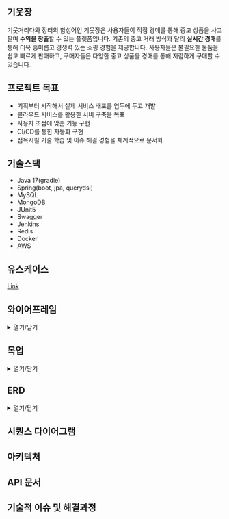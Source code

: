 ## 기웃장
기웃거리다와 장터의 합성어인 기웃장은 사용자들이 직접 경매를 통해 중고 상품을 사고팔며 **수익을 창출**할 수 있는 플랫폼입니다. 기존의 중고 거래 방식과 달리 **실시간 경매**를 통해 더욱 흥미롭고 경쟁력 있는 쇼핑 경험을 제공합니다. 사용자들은 불필요한 물품을 쉽고 빠르게 판매하고, 구매자들은 다양한 중고 상품을 경매를 통해 저렴하게 구매할 수 있습니다.

## 프로젝트 목표
* 기획부터 시작해서 실제 서비스 배포를 염두에 두고 개발
* 클라우드 서비스를 활용한 서버 구축을 목표
* 사용자 초점에 맞춘 기능 구현
* CI/CD를 통한 자동화 구현
* 접목시킬 기술 학습 및 이슈 해결 경험을 체계적으로 문서화

## 기술스택
* Java 17(gradle)
* Spring(boot, jpa, querydsl)
* MySQL
* MongoDB
* JUnit5
* Swagger
* Jenkins
* Redis
* Docker
* AWS

## 유스케이스
[Link](https://github.com/2024-Giwoot-jang/back-end/wiki/%EC%9C%A0%EC%A6%88%EC%BC%80%EC%9D%B4%EC%8A%A4-%EC%9E%91%EC%84%B1)

## 와이어프레임
<details>
<summary>열기/닫기</summary>
<div markdown="1">       
  
![Components (2)](https://github.com/user-attachments/assets/b3a69d74-519f-4bda-b59c-c3f0409f9717)

</div>
</details>

## 목업
<details>
<summary>열기/닫기</summary>
<div markdown="1">       
  
![Components (1)](https://github.com/user-attachments/assets/42f164af-1f2f-454c-8416-52096fffd7b3)

</div>
</details>

## ERD
<details>
<summary>열기/닫기</summary>
<div markdown="1">       
  
![Giwoot-jang-ERD](https://github.com/user-attachments/assets/157354f1-0cc9-4219-99fd-bfd931c0684a)

</div>
</details>

## 시퀀스 다이어그램

## 아키텍처

## API 문서

## 기술적 이슈 및 해결과정
